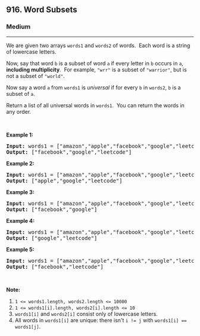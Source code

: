 <h2>916. Word Subsets</h2><h3>Medium</h3><hr><div><p>We are given two arrays <code>words1</code> and <code>words2</code> of words.&nbsp; Each word is a string of lowercase letters.</p>

<p>Now, say that&nbsp;word <code>b</code> is a subset of word <code>a</code><strong>&nbsp;</strong>if every letter in <code>b</code> occurs in <code>a</code>, <strong>including multiplicity</strong>.&nbsp; For example, <code>"wrr"</code> is a subset of <code>"warrior"</code>, but is not a subset of <code>"world"</code>.</p>

<p>Now say a word <code>a</code> from <code>words1</code> is <em>universal</em> if for every <code>b</code> in <code>words2</code>, <code>b</code>&nbsp;is a subset of <code>a</code>.&nbsp;</p>

<p>Return a list of all universal words in <code>words1</code>.&nbsp; You can return the words in any order.</p>

<p>&nbsp;</p>

<ol>
</ol>

<div>
<p><strong>Example 1:</strong></p>

<pre><strong>Input: </strong>words1 = <span id="example-input-1-1">["amazon","apple","facebook","google","leetcode"]</span>, words2 = <span id="example-input-1-2">["e","o"]</span>
<strong>Output: </strong><span id="example-output-1">["facebook","google","leetcode"]</span>
</pre>

<div>
<p><strong>Example 2:</strong></p>

<pre><strong>Input: </strong>words1 = <span id="example-input-2-1">["amazon","apple","facebook","google","leetcode"]</span>, words2 = <span id="example-input-2-2">["l","e"]</span>
<strong>Output: </strong><span id="example-output-2">["apple","google","leetcode"]</span>
</pre>

<div>
<p><strong>Example 3:</strong></p>

<pre><strong>Input: </strong>words1 = <span id="example-input-3-1">["amazon","apple","facebook","google","leetcode"]</span>, words2 = <span id="example-input-3-2">["e","oo"]</span>
<strong>Output: </strong><span id="example-output-3">["facebook","google"]</span>
</pre>

<div>
<p><strong>Example 4:</strong></p>

<pre><strong>Input: </strong>words1 = <span id="example-input-4-1">["amazon","apple","facebook","google","leetcode"]</span>, words2 = <span id="example-input-4-2">["lo","eo"]</span>
<strong>Output: </strong><span id="example-output-4">["google","leetcode"]</span>
</pre>

<div>
<p><strong>Example 5:</strong></p>

<pre><strong>Input: </strong>words1 = <span id="example-input-5-1">["amazon","apple","facebook","google","leetcode"]</span>, words2 = <span id="example-input-5-2">["ec","oc","ceo"]</span>
<strong>Output: </strong><span id="example-output-5">["facebook","leetcode"]</span>
</pre>

<p>&nbsp;</p>

<p><strong>Note:</strong></p>

<ol>
	<li><code>1 &lt;= words1.length, words2.length &lt;= 10000</code></li>
	<li><code>1 &lt;= words1[i].length, words2[i].length&nbsp;&lt;= 10</code></li>
	<li><code>words1[i]</code> and <code>words2[i]</code> consist only of lowercase letters.</li>
	<li>All words in <code>words1[i]</code> are unique: there isn't <code>i != j</code> with <code>words1[i] == words1[j]</code>.</li>
</ol>
</div>
</div>
</div>
</div>
</div>
</div>